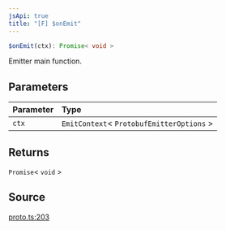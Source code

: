 ```yaml
---
jsApi: true
title: "[F] $onEmit"
---
```


```ts
$onEmit(ctx): Promise< void >
```

Emitter main function.

## Parameters

| Parameter | Type                                       |
| :-------- | :----------------------------------------- |
| `ctx`     | `EmitContext`< `ProtobufEmitterOptions` \> |

## Returns

`Promise`< `void` \>

## Source

[proto.ts:203](https://github.com/markcowl/cadl/blob/3db15286/packages/protobuf/src/proto.ts#L203)
